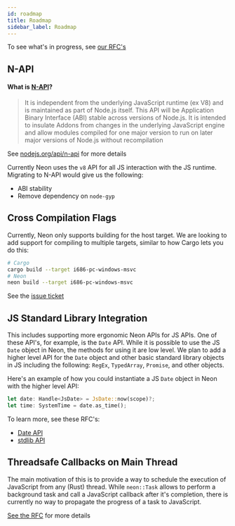 ```yaml
---
id: roadmap
title: Roadmap
sidebar_label: Roadmap
---
```


To see what's in progress, see [our RFC's](https://github.com/neon-bindings/rfcs/pulls)

## N-API

#### What is [N-API](https://nodejs.org/api/n-api.html)?

> It is independent from the underlying JavaScript runtime (ex V8) and is maintained as part of Node.js itself. This API will be Application Binary Interface (ABI) stable across versions of Node.js. It is intended to insulate Addons from changes in the underlying JavaScript engine and allow modules compiled for one major version to run on later major versions of Node.js without recompilation

See [nodejs.org/api/n-api](https://nodejs.org/api/n-api.html) for more details

Currently Neon uses the `v8` API for all JS interaction with the JS runtime. Migrating to N-API would give us the following:

- ABI stability
- Remove dependency on `node-gyp`

## Cross Compilation Flags

Currently, Neon only supports building for the host target. We are looking to add support for compiling to multiple targets, similar to how Cargo lets you do this:

```bash
# Cargo
cargo build --target i686-pc-windows-msvc
# Neon
neon build --target i686-pc-windows-msvc
```

See the [issue ticket](https://github.com/neon-bindings/rfcs/issues/16)

## JS Standard Library Integration

This includes supporting more ergonomic Neon APIs for JS APIs. One of these API's, for example, is the `Date` API. While it is possible to use the JS `Date` object in Neon, the methods for using it are low level. We plan to add a higher level API for the `Date` object and other basic standard library objects in JS including the following: `RegEx`, `TypedArray`, `Promise`, and other objects.

Here's an example of how you could instantiate a JS `Date` object in Neon with the higher level API:

```rust
let date: Handle<JsDate> = JsDate::now(scope)?;
let time: SystemTime = date.as_time();
```

To learn more, see these RFC's:

* [Date API](https://github.com/neon-bindings/rfcs/blob/26f10abccf49dd880449f043868b0968b137096a/text/0000-date-api.md)
* [stdlib API](https://github.com/neon-bindings/rfcs/issues/10)

## Threadsafe Callbacks on Main Thread

The main motivation of this is to provide a way to schedule the execution of JavaScript from any (Rust) thread. While `neon::Task` allows to perform a background task and call a JavaScript callback after it's completion, there is currently no way to propagate the progress of a task to JavaScript.

[See the RFC](https://github.com/geovie/rfcs/blob/0f1963c1010253408229f5d0d3ee0cc7049765fa/text/0000-threadsafe-callback.md) for more details
